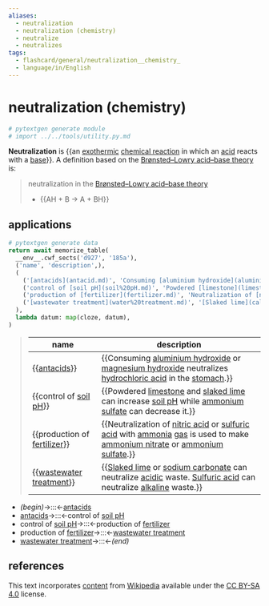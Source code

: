 ```yaml
---
aliases:
  - neutralization
  - neutralization (chemistry)
  - neutralize
  - neutralizes
tags:
  - flashcard/general/neutralization__chemistry_
  - language/in/English
---
```


# neutralization (chemistry)

```Python
# pytextgen generate module
# import ../../tools/utility.py.md
```

__Neutralization__ is {{an [exothermic](exothermic%20process.md) [chemical reaction](chemical%20reaction.md) in which an [acid](acid.md) reacts with a [base](base%20(chemistry).md)}}. A definition based on the [Brønsted–Lowry acid–base theory](Brønsted–Lowry%20acid–base%20theory.md) is: <!--SR:!2025-10-08,669,298-->

> neutralization in the [Brønsted–Lowry acid–base theory](Brønsted–Lowry%20acid–base%20theory.md)
>
> - {{AH + B → A + BH}} <!--SR:!2027-08-16,1158,338-->

## applications

```Python
# pytextgen generate data
return await memorize_table(
  __env__.cwf_sects('d927', '185a'),
  ('name', 'description',),
  (
    ('[antacids](antacid.md)', 'Consuming [aluminium hydroxide](aluminium%20hydroxide.md) or [magnesium hydroxide](magnesium%20hydroxide.md) neutralizes [hydrochloric acid](hydrochloric%20acid.md) in the [stomach](stomach.md).',),
    ('control of [soil pH](soil%20pH.md)', 'Powdered [limestone](limestone.md) and [slaked lime](calcium%20hydroxide.md) can increase [soil pH](soil%20pH.md) while [ammonium sulfate](ammonium%20sulfate.md) can decrease it.',),
    ('production of [fertilizer](fertilizer.md)', 'Neutralization of [nitric acid](nitric%20acid.md) or [sulfuric acid](sulfuric%20acid.md) with [ammonia](ammonia.md) [gas](gas.md) is used to make [ammonium nitrate](ammonium%20nitrate.md) or [ammonium sulfate](ammonium%20sulfate.md).',),
    ('[wastewater treatment](water%20treatment.md)', '[Slaked lime](calcium%20hydroxide.md) or [sodium carbonate](sodium%20carbonate.md) can neutralize [acidic](acid.md) waste. [Sulfuric acid](sulfuric%20acid) can neutralize [alkaline](alkali.md) waste.',),
  ),
  lambda datum: map(cloze, datum),
)
```

<!--pytextgen generate section="d927"--><!-- The following content is generated at 2023-06-13T11:10:50.266473+08:00. Any edits will be overridden! -->

> | name | description |
> |-|-|
> | {{[antacids](antacid.md)}} | {{Consuming [aluminium hydroxide](aluminium%20hydroxide.md) or [magnesium hydroxide](magnesium%20hydroxide.md) neutralizes [hydrochloric acid](hydrochloric%20acid.md) in the [stomach](stomach.md).}} |
> | {{control of [soil pH](soil%20pH.md)}} | {{Powdered [limestone](limestone.md) and [slaked lime](calcium%20hydroxide.md) can increase [soil pH](soil%20pH.md) while [ammonium sulfate](ammonium%20sulfate.md) can decrease it.}} |
> | {{production of [fertilizer](fertilizer.md)}} | {{Neutralization of [nitric acid](nitric%20acid.md) or [sulfuric acid](sulfuric%20acid.md) with [ammonia](ammonia.md) [gas](gas.md) is used to make [ammonium nitrate](ammonium%20nitrate.md) or [ammonium sulfate](ammonium%20sulfate.md).}} |
> | {{[wastewater treatment](water%20treatment.md)}} | {{[Slaked lime](calcium%20hydroxide.md) or [sodium carbonate](sodium%20carbonate.md) can neutralize [acidic](acid.md) waste. [Sulfuric acid](sulfuric%20acid) can neutralize [alkaline](alkali.md) waste.}} | <!--SR:!2027-09-20,1268,350!2025-04-09,514,310!2026-05-19,817,330!2024-08-30,301,238!2026-10-09,932,338!2024-09-16,327,258!2027-01-24,1010,338!2027-02-03,921,258-->

<!--/pytextgen-->

<!--pytextgen generate section="185a"--><!-- The following content is generated at 2024-01-04T20:17:52.258336+08:00. Any edits will be overridden! -->

- _(begin)_→:::←[antacids](antacid.md) <!--SR:!2024-10-09,156,310!2028-03-27,1428,358-->
- [antacids](antacid.md)→:::←control of [soil pH](soil%20pH.md) <!--SR:!2025-12-14,686,318!2024-08-05,119,278-->
- control of [soil pH](soil%20pH.md)→:::←production of [fertilizer](fertilizer.md) <!--SR:!2024-11-13,212,238!2024-09-02,223,258-->
- production of [fertilizer](fertilizer.md)→:::←[wastewater treatment](water%20treatment.md) <!--SR:!2025-03-16,478,298!2025-02-01,449,298-->
- [wastewater treatment](water%20treatment.md)→:::←_(end)_ <!--SR:!2026-09-18,906,330!2026-04-08,765,318-->

<!--/pytextgen-->

## references

This text incorporates [content](https://en.wikipedia.org/wiki/neutralization_(chemistry)) from [Wikipedia](Wikipedia.md) available under the [CC BY-SA 4.0](https://creativecommons.org/licenses/by-sa/4.0/) license.
